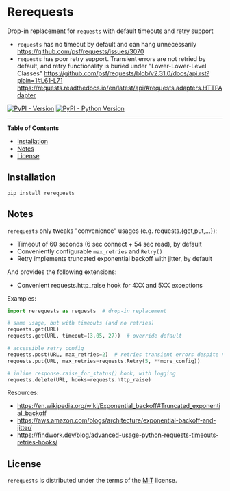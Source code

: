 # Rerequests

Drop-in replacement for `requests` with default timeouts and retry support

 * `requests` has no timeout by default and can hang unnecessarily
   https://github.com/psf/requests/issues/3070
 * `requests` has poor retry support. Transient errors are not retried by
   default, and retry functionality is buried under "Lower-Lower-Level Classes"
   https://github.com/psf/requests/blob/v2.31.0/docs/api.rst?plain=1#L61-L71
   https://requests.readthedocs.io/en/latest/api/#requests.adapters.HTTPAdapter

[![PyPI - Version](https://img.shields.io/pypi/v/rerequests.svg)](https://pypi.org/project/rerequests)
[![PyPI - Python Version](https://img.shields.io/pypi/pyversions/rerequests.svg)](https://pypi.org/project/rerequests)

-----

**Table of Contents**

- [Installation](#installation)
- [Notes](#notes)
- [License](#license)

## Installation

```console
pip install rerequests
```

## Notes

`rerequests` only tweaks "convenience" usages (e.g. requests.{get,put,...}):

 * Timeout of 60 seconds (6 sec connect + 54 sec read), by default
 * Conveniently configurable `max_retries` and `Retry()`
 * Retry implements truncated exponential backoff with jitter, by default

And provides the following extensions:

 * Convenient requests.http_raise hook for 4XX and 5XX exceptions

Examples:

```python
import rerequests as requests  # drop-in replacement

# same usage, but with timeouts (and no retries)
requests.get(URL)
requests.get(URL, timeout=(3.05, 27))  # override default

# accessible retry config
requests.post(URL, max_retries=2)  # retries transient errors despite non-idempotent POST
requests.put(URL, max_retries=requests.Retry(5, **more_config))

# inline response.raise_for_status() hook, with logging
requests.delete(URL, hooks=requests.http_raise)
```

Resources:
 * https://en.wikipedia.org/wiki/Exponential_backoff#Truncated_exponential_backoff
 * https://aws.amazon.com/blogs/architecture/exponential-backoff-and-jitter/
 * https://findwork.dev/blog/advanced-usage-python-requests-timeouts-retries-hooks/

## License

`rerequests` is distributed under the terms of the [MIT](https://spdx.org/licenses/MIT.html) license.
